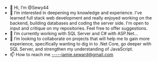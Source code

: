 - 👋 Hi, I’m @Sewy44
- 👀 I’m interested in deepening my knowledge and experience. I've learned full stack web development and really enjoyed working on the backend, building databases and coding the server side. I'm open to input and critique on my repositories. Feel free to offer suggestions.
- 🌱 I’m currently working with SQL Server and C# with ASP.Net...
- 💞️ I’m looking to collaborate on projects that will help me to gain more experience, specifically wanting to dig in to .Net Core, go deeper with SQL Server, and strengthen my understanding of JavaScript.
- 📫 How to reach me -----jamie.seward@gmail.com

